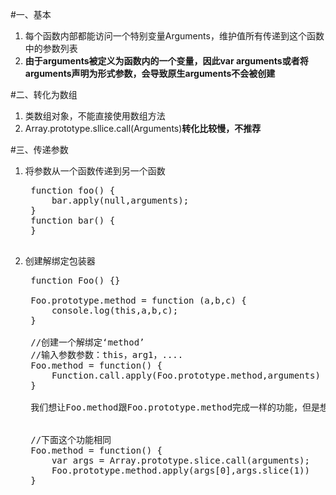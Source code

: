 #一、基本


1. 每个函数内部都能访问一个特别变量Arguments，维护值所有传递到这个函数中的参数列表
2. **由于arguments被定义为函数内的一个变量，因此var arguments或者将arguments声明为形式参数，会导致原生arguments不会被创建**

#二、转化为数组
1. 类数组对象，不能直接使用数组方法
2. Array.prototype.sllice.call(Arguments)**转化比较慢，不推荐**

#三、传递参数
1. 将参数从一个函数传递到另一个函数
	<pre>
	function foo() {
		bar.apply(null,arguments);
	}
	function bar() {
	}
	</pre>

2. 创建解绑定包装器

	<pre>
	function Foo() {}
	
	Foo.prototype.method = function (a,b,c) {
		console.log(this,a,b,c);
	}

	//创建一个解绑定‘method’
	//输入参数参数：this，arg1，....
	Foo.method = function() {
		Function.call.apply(Foo.prototype.method,arguments)
	}

	我们想让Foo.method跟Foo.prototype.method完成一样的功能，但是想显式地指定方法体中的this对象（通过第一个参数），而不是Foo.prototype.method本身绑定的。


	//下面这个功能相同
	Foo.method = function() {
		var args = Array.prototype.slice.call(arguments);
		Foo.prototype.method.apply(args[0],args.slice(1))
	}
	</pre>